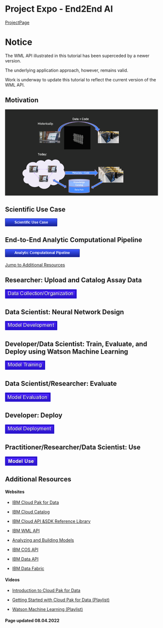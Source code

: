 # Project Expo - End2End AI

[ProjectPage](https://fjgreco.github.io/E2EAI-public/)

# Notice

The WML API illustrated in this tutorial has been superceded by a newer version.  

The underlying application approach, however, remains valid.

Work is underway to update this tutorial to reflect the current version of the
WML API.


## Motivation
![png](./markdown/images/OverTheFence.png)

## Scientific Use Case

[![Context](./buttons/buScientificUseCase.png)](./markdown/use_case.md)

## End-to-End Analytic Computational Pipeline

[![Pipeline](./buttons/buPipeline.png)](./markdown/pipeline.md)

[Jump to Additional Resources](#Additional-Resources)

## Researcher: Upload and Catalog Assay Data

[![Data](./buttons/buData.png)](./markdown/data.md)

## Data Scientist: Neural Network Design

[![Neural Network](./buttons/buNeuralNetwork.png)](./markdown/neural_network.md)

## Developer/Data Scientist: Train, Evaluate, and Deploy using Watson Machine Learning

[![WML](./buttons/buTrain.png)](./markdown/wml.md)


## Data Scientist/Researcher: Evaluate

[![EVALUATION](./buttons/buEvaluation.png)](./markdown/evaluation.md)

## Developer: Deploy

[![DEPLOYMENT](./buttons/buDeployment.png)](./markdown/deployment.md)


## Practitioner/Researcher/Data Scientist: Use

[![Deployment](./buttons/buUse.png)](./markdown/use.md)

## Additional Resources

#### Websites

- [IBM Cloud Pak for Data](https://developer.ibm.com/components/cloud-pak-for-data/)

- [IBM Cloud Catalog](https://cloud.ibm.com/catalog)

- [IBM Cloud API &SDK Reference Library](https://cloud.ibm.com/docs?tab=api-docs)   

- [IBM WML API](https://cloud.ibm.com/apidocs/machine-learning-cp)

- [Analyzing and Building Models](https://dataplatform.cloud.ibm.com/docs/content/wsj/analyze-data/data-science.html)

- [IBM COS API](https://cloud.ibm.com/docs/cloud-object-storage?topic=cloud-object-storage-python)

- [IBM Data API](https://cloud.ibm.com/apidocs/watson-data-api-cpd)

-  [IBM Data Fabric](https://www.ibm.com/topics/data-fabric)

#### Videos

- [Introduction to Cloud Pak for Data](https://developer.ibm.com/articles/intro-to-cloud-pak-for-data/)

- [Getting Started with Cloud Pak for Data (Playlist)](https://video.ibm.com/playlist/632988)

- [Watson Machine Learning (Playlist)](https://video.ibm.com/playlist/633101/video/131112143)

#### Page updated 08.04.2022

